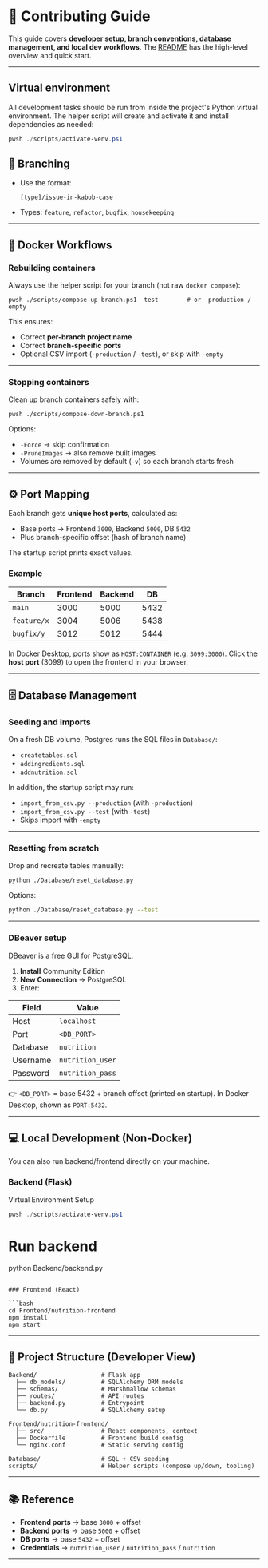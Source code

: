 # 🤝 Contributing Guide

This guide covers **developer setup, branch conventions, database management, and local dev workflows**.
The [README](README.md) has the high-level overview and quick start.

---

## Virtual environment

All development tasks should be run from inside the project's Python virtual environment. The helper script will create and activate it and install dependencies as needed:

```powershell
pwsh ./scripts/activate-venv.ps1
```

## 🔀 Branching

* Use the format:

  ```
  [type]/issue-in-kabob-case
  ```
* Types: `feature`, `refactor`, `bugfix`, `housekeeping`

---

## 🐳 Docker Workflows

### Rebuilding containers

Always use the helper script for your branch (not raw `docker compose`):

```pwsh
pwsh ./scripts/compose-up-branch.ps1 -test        # or -production / -empty
```

This ensures:

* Correct **per-branch project name**
* Correct **branch-specific ports**
* Optional CSV import (`-production` / `-test`), or skip with `-empty`

---

### Stopping containers

Clean up branch containers safely with:

```pwsh
pwsh ./scripts/compose-down-branch.ps1
```

Options:

* `-Force` → skip confirmation
* `-PruneImages` → also remove built images
* Volumes are removed by default (`-v`) so each branch starts fresh

---

## ⚙️ Port Mapping

Each branch gets **unique host ports**, calculated as:

* Base ports → Frontend `3000`, Backend `5000`, DB `5432`
* Plus branch-specific offset (hash of branch name)

The startup script prints exact values.

### Example

| Branch      | Frontend | Backend | DB   |
| ----------- | -------- | ------- | ---- |
| `main`      | 3000     | 5000    | 5432 |
| `feature/x` | 3004     | 5006    | 5438 |
| `bugfix/y`  | 3012     | 5012    | 5444 |

In Docker Desktop, ports show as `HOST:CONTAINER` (e.g. `3099:3000`).
Click the **host port** (3099) to open the frontend in your browser.

---

## 🗄️ Database Management

### Seeding and imports

On a fresh DB volume, Postgres runs the SQL files in `Database/`:

* `createtables.sql`
* `addingredients.sql`
* `addnutrition.sql`

In addition, the startup script may run:

* `import_from_csv.py --production` (with `-production`)
* `import_from_csv.py --test` (with `-test`)
* Skips import with `-empty`

---

### Resetting from scratch

Drop and recreate tables manually:

```bash
python ./Database/reset_database.py
```

Options:

```bash
python ./Database/reset_database.py --test
```

---

### DBeaver setup

[DBeaver](https://dbeaver.io/download/) is a free GUI for PostgreSQL.

1. **Install** Community Edition
2. **New Connection** → PostgreSQL
3. Enter:

| Field    | Value            |
| -------- | ---------------- |
| Host     | `localhost`      |
| Port     | `<DB_PORT>`      |
| Database | `nutrition`      |
| Username | `nutrition_user` |
| Password | `nutrition_pass` |

👉 `<DB_PORT>` = base 5432 + branch offset (printed on startup).
In Docker Desktop, shown as `PORT:5432`.

---

## 💻 Local Development (Non-Docker)

You can also run backend/frontend directly on your machine.

### Backend (Flask)

Virtual Environment Setup
```powershell
pwsh ./scripts/activate-venv.ps1
```

# Run backend
python Backend/backend.py
```

### Frontend (React)

```bash
cd Frontend/nutrition-frontend
npm install
npm start
```

---

## 🧩 Project Structure (Developer View)

```
Backend/                  # Flask app
  ├── db_models/          # SQLAlchemy ORM models
  ├── schemas/            # Marshmallow schemas
  ├── routes/             # API routes
  ├── backend.py          # Entrypoint
  └── db.py               # SQLAlchemy setup

Frontend/nutrition-frontend/
  ├── src/                # React components, context
  ├── Dockerfile          # Frontend build config
  └── nginx.conf          # Static serving config

Database/                 # SQL + CSV seeding
scripts/                  # Helper scripts (compose up/down, tooling)
```

---

## 📚 Reference

* **Frontend ports** → base `3000` + offset
* **Backend ports** → base `5000` + offset
* **DB ports** → base `5432` + offset
* **Credentials** → `nutrition_user` / `nutrition_pass` / `nutrition`

---